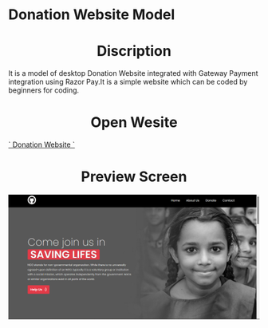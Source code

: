 # Donation Website Model
<h1 align="center">Discription</h1>
It is a model of desktop Donation Website integrated with Gateway Payment integration using Razor Pay.It is a simple website which can be coded by beginners for coding.
<h1 align="center">Open Wesite</h1>
<a align ="center" href="https://daksh-jha.github.io/Donation-WEbsite/"> `  Donation Website  `</a>
<h1 align="center">Preview Screen</h1>

![preview-hero_01](https://github.com/Daksh-jha/Donation-WEbsite/blob/main/Screenshot%20(35).png)
